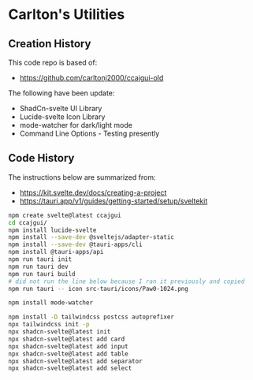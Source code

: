 # Carlton's Utilities

## Creation History

This code repo is based of:

- https://github.com/carltonj2000/ccajgui-old

The following have been update:

- ShadCn-svelte UI Library
- Lucide-svelte Icon Library
- mode-watcher for dark/light mode
- Command Line Options - Testing presently

## Code History

The instructions below are summarized from:

- https://kit.svelte.dev/docs/creating-a-project
- https://tauri.app/v1/guides/getting-started/setup/sveltekit

```bash
npm create svelte@latest ccajgui
cd ccajgui/
npm install lucide-svelte
npm install --save-dev @sveltejs/adapter-static
npm install --save-dev @tauri-apps/cli
npm install @tauri-apps/api
npm run tauri init
npm run tauri dev
npm run tauri build
# did not run the line below because I ran it previously and copied
npm run tauri -- icon src-tauri/icons/Paw0-1024.png

npm install mode-watcher

npm install -D tailwindcss postcss autoprefixer
npx tailwindcss init -p
npx shadcn-svelte@latest init
npx shadcn-svelte@latest add card
npx shadcn-svelte@latest add input
npx shadcn-svelte@latest add table
npx shadcn-svelte@latest add separator
npx shadcn-svelte@latest add select
```
